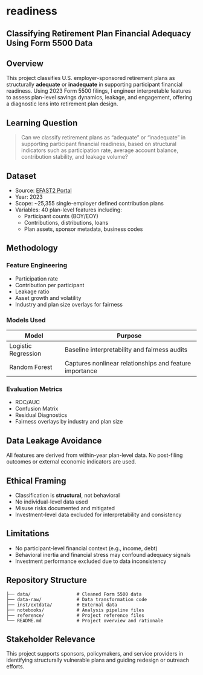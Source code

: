 # readiness

## Classifying Retirement Plan Financial Adequacy Using Form 5500 Data

## Overview
This project classifies U.S. employer-sponsored retirement plans as structurally **adequate** or **inadequate** in supporting participant financial readiness. Using 2023 Form 5500 filings, I engineer interpretable features to assess plan-level savings dynamics, leakage, and engagement, offering a diagnostic lens into retirement plan design.

## Learning Question
> Can we classify retirement plans as “adequate” or “inadequate” in supporting participant financial readiness, based on structural indicators such as participation rate, average account balance, contribution stability, and leakage volume?

## Dataset
- Source: [EFAST2 Portal](https://www.dol.gov/agencies/ebsa/about-ebsa/our-activities/public-disclosure/efast2)
- Year: 2023
- Scope: ~25,355 single-employer defined contribution plans
- Variables: 40 plan-level features including:
  - Participant counts (BOY/EOY)
  - Contributions, distributions, loans
  - Plan assets, sponsor metadata, business codes

## Methodology

### Feature Engineering
- Participation rate
- Contribution per participant
- Leakage ratio
- Asset growth and volatility
- Industry and plan size overlays for fairness

### Models Used
| Model               | Purpose                                                 |
|---------------------|---------------------------------------------------------|
| Logistic Regression | Baseline interpretability and fairness audits           |
| Random Forest       | Captures nonlinear relationships and feature importance |

### Evaluation Metrics
- ROC/AUC
- Confusion Matrix
- Residual Diagnostics
- Fairness overlays by industry and plan size

## Data Leakage Avoidance
All features are derived from within-year plan-level data. No post-filing outcomes or external economic indicators are used.

## Ethical Framing
- Classification is **structural**, not behavioral
- No individual-level data used
- Misuse risks documented and mitigated
- Investment-level data excluded for interpretability and consistency

## Limitations
- No participant-level financial context (e.g., income, debt)
- Behavioral inertia and financial stress may confound adequacy signals
- Investment performance excluded due to data inconsistency

## Repository Structure
```
├── data/                 # Cleaned Form 5500 data
├── data-raw/             # Data transformation code
├── inst/extdata/         # External data
├── notebooks/            # Analysis pipeline files
├── reference/            # Project reference files
└── README.md             # Project overview and rationale
```

## Stakeholder Relevance
This project supports sponsors, policymakers, and service providers in identifying structurally vulnerable plans and guiding redesign or outreach efforts.
